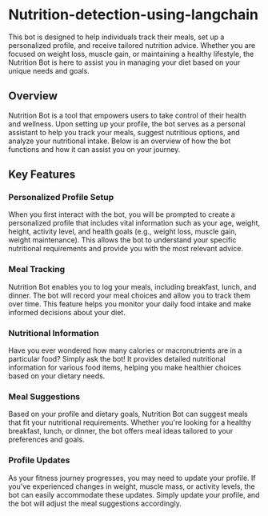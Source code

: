 # Nutrition-detection-using-langchain
This bot is designed to help individuals track their meals, set up a personalized profile, and receive tailored nutrition advice. Whether you are focused on weight loss, muscle gain, or maintaining a healthy lifestyle, the Nutrition Bot is here to assist you in managing your diet based on your unique needs and goals.

## Overview

Nutrition Bot is a tool that empowers users to take control of their health and wellness. Upon setting up your profile, the bot serves as a personal assistant to help you track your meals, suggest nutritious options, and analyze your nutritional intake. Below is an overview of how the bot functions and how it can assist you on your journey.

## Key Features

### Personalized Profile Setup
When you first interact with the bot, you will be prompted to create a personalized profile that includes vital information such as your age, weight, height, activity level, and health goals (e.g., weight loss, muscle gain, weight maintenance). This allows the bot to understand your specific nutritional requirements and provide you with the most relevant advice.

### Meal Tracking
Nutrition Bot enables you to log your meals, including breakfast, lunch, and dinner. The bot will record your meal choices and allow you to track them over time. This feature helps you monitor your daily food intake and make informed decisions about your diet.

### Nutritional Information
Have you ever wondered how many calories or macronutrients are in a particular food? Simply ask the bot! It provides detailed nutritional information for various food items, helping you make healthier choices based on your dietary needs.

### Meal Suggestions
Based on your profile and dietary goals, Nutrition Bot can suggest meals that fit your nutritional requirements. Whether you're looking for a healthy breakfast, lunch, or dinner, the bot offers meal ideas tailored to your preferences and goals.

### Profile Updates
As your fitness journey progresses, you may need to update your profile. If you've experienced changes in weight, muscle mass, or activity levels, the bot can easily accommodate these updates. Simply update your profile, and the bot will adjust the meal suggestions accordingly.



